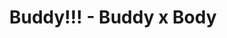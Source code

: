 --- 
title: "Buddy!!! - Buddy x Body"
publishdate: "2019-8-18T16:48:46+02:00"
src: "https://365manga.net/manga/buddy-buddy-x-body"
image: "https://data.365manga.net/images/thumbnails/6502-buddy-buddy-x-body.jpg"
description: "From MangaHelpers: The very tall Ryudo Kagetora aims to be the best basketball player in Japan! He has chosen a formerly famous basketball high school, in order to bring it to new glory. He also dislikes girls, ever since a girl beat him at basketball in grade school. There is also another new ace player joining the basketball team, Ichinomiya Chiaki. However, Chiaki was an ace on the middle school…"
---